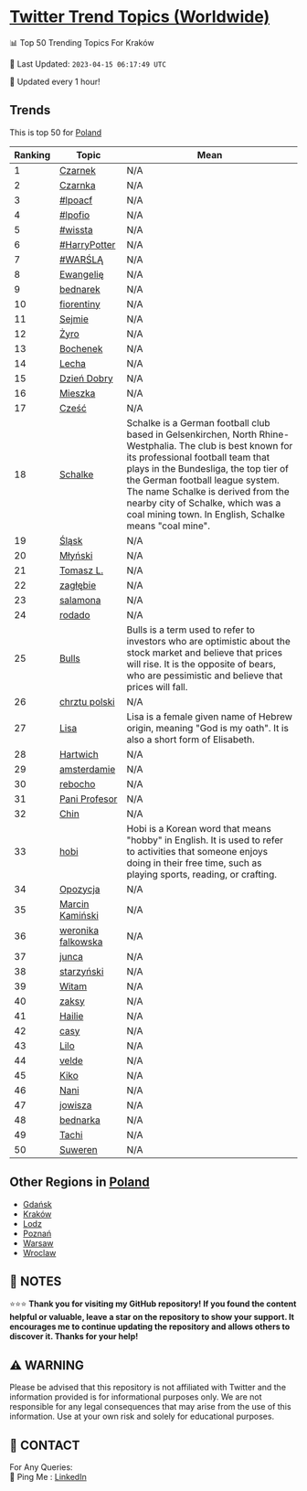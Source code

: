 [Twitter Trend Topics (Worldwide)](https://github.com/ErcinDedeoglu/Twitter-Trend-Topics)
==========


📊 Top 50 Trending Topics For Kraków

📆 Last Updated: `2023-04-15 06:17:49 UTC`

🔧 Updated every 1 hour!


## Trends

This is top 50 for [Poland](</Poland>)

| Ranking | Topic | Mean |
| ------- | ------------ | ------------ |
| 1 | [Czarnek](http://twitter.com/search?q=Czarnek) | N/A |
| 2 | [Czarnka](http://twitter.com/search?q=Czarnka) | N/A |
| 3 | [#lpoacf](http://twitter.com/search?q=%23lpoacf) | N/A |
| 4 | [#lpofio](http://twitter.com/search?q=%23lpofio) | N/A |
| 5 | [#wissta](http://twitter.com/search?q=%23wissta) | N/A |
| 6 | [#HarryPotter](http://twitter.com/search?q=%23HarryPotter) | N/A |
| 7 | [#WARŚLĄ](http://twitter.com/search?q=%23WAR%c5%9aL%c4%84) | N/A |
| 8 | [Ewangelię](http://twitter.com/search?q=Ewangeli%c4%99) | N/A |
| 9 | [bednarek](http://twitter.com/search?q=bednarek) | N/A |
| 10 | [fiorentiny](http://twitter.com/search?q=fiorentiny) | N/A |
| 11 | [Sejmie](http://twitter.com/search?q=Sejmie) | N/A |
| 12 | [Żyro](http://twitter.com/search?q=%c5%bbyro) | N/A |
| 13 | [Bochenek](http://twitter.com/search?q=Bochenek) | N/A |
| 14 | [Lecha](http://twitter.com/search?q=Lecha) | N/A |
| 15 | [Dzień Dobry](http://twitter.com/search?q=Dzie%c5%84+Dobry) | N/A |
| 16 | [Mieszka](http://twitter.com/search?q=Mieszka) | N/A |
| 17 | [Cześć](http://twitter.com/search?q=Cze%c5%9b%c4%87) | N/A |
| 18 | [Schalke](http://twitter.com/search?q=Schalke) | Schalke is a German football club based in Gelsenkirchen, North Rhine-Westphalia. The club is best known for its professional football team that plays in the Bundesliga, the top tier of the German football league system. The name Schalke is derived from the nearby city of Schalke, which was a coal mining town. In English, Schalke means "coal mine". |
| 19 | [Śląsk](http://twitter.com/search?q=%c5%9al%c4%85sk) | N/A |
| 20 | [Młyński](http://twitter.com/search?q=M%c5%82y%c5%84ski) | N/A |
| 21 | [Tomasz L.](http://twitter.com/search?q=Tomasz+L.) | N/A |
| 22 | [zagłębie](http://twitter.com/search?q=zag%c5%82%c4%99bie) | N/A |
| 23 | [salamona](http://twitter.com/search?q=salamona) | N/A |
| 24 | [rodado](http://twitter.com/search?q=rodado) | N/A |
| 25 | [Bulls](http://twitter.com/search?q=Bulls) | Bulls is a term used to refer to investors who are optimistic about the stock market and believe that prices will rise. It is the opposite of bears, who are pessimistic and believe that prices will fall. |
| 26 | [chrztu polski](http://twitter.com/search?q=chrztu+polski) | N/A |
| 27 | [Lisa](http://twitter.com/search?q=Lisa) | Lisa is a female given name of Hebrew origin, meaning "God is my oath". It is also a short form of Elisabeth. |
| 28 | [Hartwich](http://twitter.com/search?q=Hartwich) | N/A |
| 29 | [amsterdamie](http://twitter.com/search?q=amsterdamie) | N/A |
| 30 | [rebocho](http://twitter.com/search?q=rebocho) | N/A |
| 31 | [Pani Profesor](http://twitter.com/search?q=Pani+Profesor) | N/A |
| 32 | [Chin](http://twitter.com/search?q=Chin) | N/A |
| 33 | [hobi](http://twitter.com/search?q=hobi) | Hobi is a Korean word that means "hobby" in English. It is used to refer to activities that someone enjoys doing in their free time, such as playing sports, reading, or crafting. |
| 34 | [Opozycja](http://twitter.com/search?q=Opozycja) | N/A |
| 35 | [Marcin Kamiński](http://twitter.com/search?q=Marcin+Kami%c5%84ski) | N/A |
| 36 | [weronika falkowska](http://twitter.com/search?q=weronika+falkowska) | N/A |
| 37 | [junca](http://twitter.com/search?q=junca) | N/A |
| 38 | [starzyński](http://twitter.com/search?q=starzy%c5%84ski) | N/A |
| 39 | [Witam](http://twitter.com/search?q=Witam) | N/A |
| 40 | [zaksy](http://twitter.com/search?q=zaksy) | N/A |
| 41 | [Hailie](http://twitter.com/search?q=Hailie) | N/A |
| 42 | [casy](http://twitter.com/search?q=casy) | N/A |
| 43 | [Lilo](http://twitter.com/search?q=Lilo) | N/A |
| 44 | [velde](http://twitter.com/search?q=velde) | N/A |
| 45 | [Kiko](http://twitter.com/search?q=Kiko) | N/A |
| 46 | [Nani](http://twitter.com/search?q=Nani) | N/A |
| 47 | [jowisza](http://twitter.com/search?q=jowisza) | N/A |
| 48 | [bednarka](http://twitter.com/search?q=bednarka) | N/A |
| 49 | [Tachi](http://twitter.com/search?q=Tachi) | N/A |
| 50 | [Suweren](http://twitter.com/search?q=Suweren) | N/A |



## Other Regions in [Poland](</Poland>)

* [Gdańsk](</Poland/Gdańsk.md>)
* [Kraków](</Poland/Kraków.md>)
* [Lodz](</Poland/Lodz.md>)
* [Poznań](</Poland/Poznań.md>)
* [Warsaw](</Poland/Warsaw.md>)
* [Wroclaw](</Poland/Wroclaw.md>)



## 📝 NOTES

⭐⭐⭐ **Thank you for visiting my GitHub repository! If you found the content helpful or valuable, leave a star on the repository to show your support. It encourages me to continue updating the repository and allows others to discover it. Thanks for your help!**


## ⚠️ WARNING

Please be advised that this repository is not affiliated with Twitter and the information provided is for informational purposes only. We are not responsible for any legal consequences that may arise from the use of this information. Use at your own risk and solely for educational purposes.


## 📨 CONTACT

 For Any Queries:  
            🏓 Ping Me : [LinkedIn](https://www.linkedin.com/in/ercindedeoglu/)
